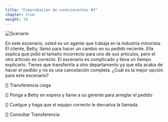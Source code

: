 ```yaml
---
title: "Comprobación de conocimientos #3"
chapter: true
weight: 30
---
```


![Scenario ](/images/Knowledge3.jpg)

En este escenario, usted es un agente que trabaja en la industria minorista. El cliente, Betty, llamó para hacer un cambio en su pedido reciente. Ella explica que pidió el tamaño incorrecto para uno de sus artículos, pero el otro artículo es correcto. El escenario es complicado y lleva un tiempo explicarlo. Tienes que transferirla a otro departamento ya que ella acaba de hacer el pedido y no es una cancelación completa. ¿Cuál es la mejor opción para este escenario?

[] Transferencia ciega <br>

[] Ponga a Betty en espera y llame a su gerente para arreglar el pedido <br>

[] Cuelgue y haga que el equipo correcto le devuelva la llamada <br>

[] Consultar Transferencia <br>


